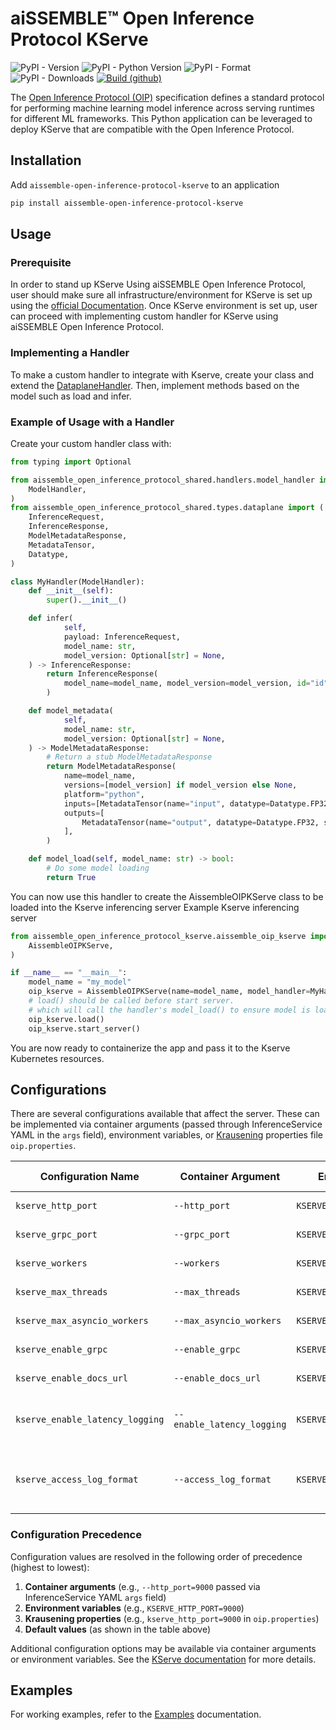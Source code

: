 # aiSSEMBLE&trade; Open Inference Protocol KServe
![PyPI - Version](https://img.shields.io/pypi/v/aissemble-open-inference-protocol-kserve)
![PyPI - Python Version](https://img.shields.io/pypi/pyversions/aissemble-open-inference-protocol-kserve)
![PyPI - Format](https://img.shields.io/pypi/format/aissemble-open-inference-protocol-kserve)
![PyPI - Downloads](https://img.shields.io/pypi/dm/aissemble-open-inference-protocol-kserve)
[![Build (github)](https://github.com/boozallen/aissemble-open-inference-protocol/actions/workflows/build.yaml/badge.svg)](https://github.com/boozallen/aissemble-open-inference-protocol/actions/workflows/build.yaml)

The [Open Inference Protocol (OIP)](https://github.com/kserve/open-inference-protocol) specification defines a standard protocol for performing machine learning model inference across serving runtimes for different ML frameworks. This Python application can be leveraged to deploy KServe that are compatible with the Open Inference Protocol.

## Installation
Add `aissemble-open-inference-protocol-kserve` to an application
```bash
pip install aissemble-open-inference-protocol-kserve
```

## Usage
### Prerequisite
In order to stand up KServe Using aiSSEMBLE Open Inference Protocol, user should make sure all infrastructure/environment for KServe is set up using the [official Documentation](https://kserve.github.io/website/docs/intro).
Once KServe environment is set up, user can proceed with implementing custom handler for KServe using aiSSEMBLE Open Inference Protocol.

### Implementing a Handler
To make a custom handler to integrate with Kserve, create your class and extend the [DataplaneHandler](https://github.com/boozallen/aissemble-open-inference-protocol/blob/dev/aissemble-open-inference-protocol-shared/src/aissemble_open_inference_protocol_shared/handlers/dataplane.py).
Then, implement methods based on the model such as load and infer.

### Example of Usage with a Handler
Create your custom handler class with:
```python
from typing import Optional

from aissemble_open_inference_protocol_shared.handlers.model_handler import (
    ModelHandler,
)
from aissemble_open_inference_protocol_shared.types.dataplane import (
    InferenceRequest,
    InferenceResponse,
    ModelMetadataResponse,
    MetadataTensor,
    Datatype,
)

class MyHandler(ModelHandler):
    def __init__(self):
        super().__init__()

    def infer(
            self,
            payload: InferenceRequest,
            model_name: str,
            model_version: Optional[str] = None,
    ) -> InferenceResponse:
        return InferenceResponse(
            model_name=model_name, model_version=model_version, id="id", outputs=[]
        )

    def model_metadata(
            self,
            model_name: str,
            model_version: Optional[str] = None,
    ) -> ModelMetadataResponse:
        # Return a stub ModelMetadataResponse
        return ModelMetadataResponse(
            name=model_name,
            versions=[model_version] if model_version else None,
            platform="python",
            inputs=[MetadataTensor(name="input", datatype=Datatype.FP32, shape=[1])],
            outputs=[
                MetadataTensor(name="output", datatype=Datatype.FP32, shape=[1])
            ],
        )

    def model_load(self, model_name: str) -> bool:
        # Do some model loading
        return True
```
You can now use this handler to create the AissembleOIPKServe class to be loaded into the Kserve inferencing server
Example Kserve inferencing server
```python
from aissemble_open_inference_protocol_kserve.aissemble_oip_kserve import (
    AissembleOIPKServe,
)

if __name__ == "__main__":
    model_name = "my_model"
    oip_kserve = AissembleOIPKServe(name=model_name, model_handler=MyHandler())
    # load() should be called before start server.
    # which will call the handler's model_load() to ensure model is loaded
    oip_kserve.load()
    oip_kserve.start_server()
```

You are now ready to containerize the app and pass it to the Kserve Kubernetes resources.

## Configurations
There are several configurations available that affect the server. These can be implemented via container arguments (passed through InferenceService YAML in the `args` field), environment variables, or [Krausening](https://github.com/TechnologyBrewery/krausening/blob/dev/README.md) properties file `oip.properties`.

| Configuration Name              | Container Argument         | Environment Variable            | Default Value | Description                                                                                                                         |
|---------------------------------|----------------------------|---------------------------------|---------------|-------------------------------------------------------------------------------------------------------------------------------------|
| `kserve_http_port`              | `--http_port`              | `KSERVE_HTTP_PORT`              | 8080          | The HTTP Port listened to by the model server                                                                                       |
| `kserve_grpc_port`              | `--grpc_port`              | `KSERVE_GRPC_PORT`              | 8081          | The gRPC Port listened to by the model server                                                                                       |
| `kserve_workers`                | `--workers`                | `KSERVE_WORKERS`                | 1             | The number of uvicorn workers for multi-processing                                                                                  |
| `kserve_max_threads`            | `--max_threads`            | `KSERVE_MAX_THREADS`            | 4             | The max number of gRPC processing threads                                                                                           |
| `kserve_max_asyncio_workers`    | `--max_asyncio_workers`    | `KSERVE_MAX_ASYNCIO_WORKERS`    | None          | The max number of asyncio workers to spawn                                                                                          |
| `kserve_enable_grpc`            | `--enable_grpc`            | `KSERVE_ENABLE_GRPC`            | True          | Enable gRPC for the model server                                                                                                    |
| `kserve_enable_docs_url`        | `--enable_docs_url`        | `KSERVE_ENABLE_DOCS_URL`        | False         | Enable docs url '/docs' to display Swagger UI                                                                                       |
| `kserve_enable_latency_logging` | `--enable_latency_logging` | `KSERVE_ENABLE_LATENCY_LOGGING` | True          | Enable a log line per request with preprocess/predict/postprocess latency metrics                                                   |
| `kserve_access_log_format`      | `--access_log_format`      | `KSERVE_ACCESS_LOG_FORMAT`      | None          | The asgi access logging format. It allows to override only the `uvicorn.access`'s format configuration with a richer set of fields  |

### Configuration Precedence
Configuration values are resolved in the following order of precedence (highest to lowest):
1. **Container arguments** (e.g., `--http_port=9000` passed via InferenceService YAML `args` field)
2. **Environment variables** (e.g., `KSERVE_HTTP_PORT=9000`)
3. **Krausening properties** (e.g., `kserve_http_port=9000` in `oip.properties`)
4. **Default values** (as shown in the table above)

Additional configuration options may be available via container arguments or environment variables. See the [KServe documentation](https://kserve.github.io/website/docs/model-serving/predictive-inference/frameworks/custom-predictor#arguments) for more details.

## Examples
For working examples, refer to the [Examples](https://github.com/boozallen/aissemble-open-inference-protocol/blob/dev/aissemble-open-inference-protocol-examples/README.md#kserve) documentation.
